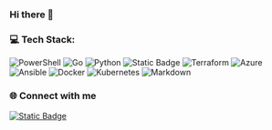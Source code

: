 ### Hi there 👋


### 💻 Tech Stack:
![PowerShell](https://img.shields.io/badge/PowerShell-012456.svg?style=flat&logo=PowerShell&logoColor=White)  ![Go](https://img.shields.io/badge/go-%2300ADD8.svg?style=flat&logo=go&logoColor=white)  ![Python](https://img.shields.io/badge/python-3670A0?style=flat&logo=python&logoColor=ffdd54)  ![Static Badge](https://img.shields.io/badge/AzureDevOps-2596be.svg?style=flat&logo=Azure%20DevOps&logoColor=White)  ![Terraform](https://img.shields.io/badge/terraform-%235835CC.svg?style=flat&logo=terraform&logoColor=white)  ![Azure](https://img.shields.io/badge/azure-%230072C6.svg?style=flat&logo=azure-devops&logoColor=white)  ![Ansible](https://img.shields.io/badge/ansible-%231A1918.svg?style=flat&logo=ansible&logoColor=white)  ![Docker](https://img.shields.io/badge/docker-%230db7ed.svg?style=flat&logo=docker&logoColor=white)  ![Kubernetes](https://img.shields.io/badge/kubernetes-%23326ce5.svg?style=flat&logo=kubernetes&logoColor=white)  ![Markdown](https://img.shields.io/badge/markdown-%23000000.svg?style=flat&logo=markdown&logoColor=white)

### 🌐 Connect with me 
<a href="https://www.linkedin.com/in/ayushsn99">
    <img alt="Static Badge" src="https://img.shields.io/badge/LinkedIn-0077b5.svg?style=flat&logo=LinkedIn&logoColor=White&link=https%3A%2F%2Fwww.linkedin.com%2Fin%2Fayushsn99">
</a>



<!--
**cloudwithayu/cloudwithayu** is a ✨ _special_ ✨ repository because its `README.md` (this file) appears on your GitHub profile.

Here are some ideas to get you started:

- 🔭 I’m currently working on ...
- 🌱 I’m currently learning ...
- 👯 I’m looking to collaborate on ...
- 🤔 I’m looking for help with ...
- 💬 Ask me about ...
- 📫 How to reach me: ...
- 😄 Pronouns: ...
- ⚡ Fun fact: ...
-->
